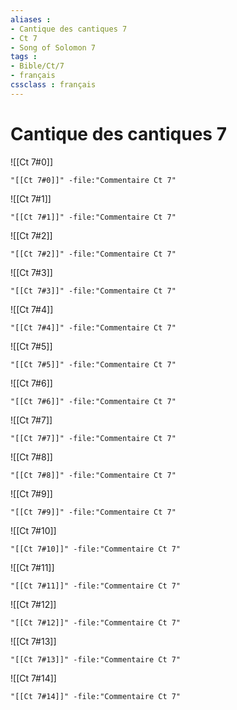 ```yaml
---
aliases : 
- Cantique des cantiques 7
- Ct 7
- Song of Solomon 7
tags : 
- Bible/Ct/7
- français
cssclass : français
---
```


# Cantique des cantiques 7

![[Ct 7#0]]

```query
"[[Ct 7#0]]" -file:"Commentaire Ct 7"
```

![[Ct 7#1]]

```query
"[[Ct 7#1]]" -file:"Commentaire Ct 7"
```

![[Ct 7#2]]

```query
"[[Ct 7#2]]" -file:"Commentaire Ct 7"
```

![[Ct 7#3]]

```query
"[[Ct 7#3]]" -file:"Commentaire Ct 7"
```

![[Ct 7#4]]

```query
"[[Ct 7#4]]" -file:"Commentaire Ct 7"
```

![[Ct 7#5]]

```query
"[[Ct 7#5]]" -file:"Commentaire Ct 7"
```

![[Ct 7#6]]

```query
"[[Ct 7#6]]" -file:"Commentaire Ct 7"
```

![[Ct 7#7]]

```query
"[[Ct 7#7]]" -file:"Commentaire Ct 7"
```

![[Ct 7#8]]

```query
"[[Ct 7#8]]" -file:"Commentaire Ct 7"
```

![[Ct 7#9]]

```query
"[[Ct 7#9]]" -file:"Commentaire Ct 7"
```

![[Ct 7#10]]

```query
"[[Ct 7#10]]" -file:"Commentaire Ct 7"
```

![[Ct 7#11]]

```query
"[[Ct 7#11]]" -file:"Commentaire Ct 7"
```

![[Ct 7#12]]

```query
"[[Ct 7#12]]" -file:"Commentaire Ct 7"
```

![[Ct 7#13]]

```query
"[[Ct 7#13]]" -file:"Commentaire Ct 7"
```

![[Ct 7#14]]

```query
"[[Ct 7#14]]" -file:"Commentaire Ct 7"
```

